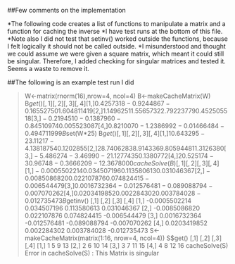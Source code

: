 

##Few comments on the implementation

*The following code creates a list of functions to manipulate a matrix and a function for caching the inverse
*I have test runs at the bottom of this file.  
*Note also I did not test that setinv() worked outside the functions, because I felt logically it should not be called outside.
*I misunderstood and thought we could assume we were given a square matrix, which meant it could still be singular.  Therefore, I added checking for singular matrices and tested it.  Seems a waste to remove it.

##The following is an example test run I did


> W<-matrix(rnorm(16),nrow=4, ncol=4)
> B<-makeCacheMatrix(W)
> B$get()
           [,1]       [,2]        [,3]         [,4]
[1,]  0.4257318 -0.9244867 -0.16552750  1.604811419
[2,]  1.1496251  1.5565732  2.79223779  0.452505518
[3,] -0.2194510 -0.1387960 -0.84510974  0.005523087
[4,]  0.8210070 -1.2386992 -0.01466484 -0.494711999
> B$set(W*25)
> B$get()
          [,1]      [,2]        [,3]        [,4]
[1,] 10.643295 -23.11217  -4.1381875  40.1202855
[2,] 28.740628  38.91433  69.8059448  11.3126380
[3,] -5.486274  -3.46990 -21.1277435   0.1380772
[4,] 20.525174 -30.96748  -0.3666209 -12.3678000
> cacheSolve(B)
              [,1]         [,2]         [,3]         [,4]
[1,] -0.0005502214  0.034507196  0.113580613  0.031046367
[2,] -0.0085086820  0.022107876  0.074824415 -0.006544479
[3,]  0.0016732364 -0.012576481 -0.089088794 -0.007070262
[4,]  0.0203419852  0.002284302  0.003784028 -0.012735473
> B$getinv()
              [,1]         [,2]         [,3]         [,4]
[1,] -0.0005502214  0.034507196  0.113580613  0.031046367
[2,] -0.0085086820  0.022107876  0.074824415 -0.006544479
[3,]  0.0016732364 -0.012576481 -0.089088794 -0.007070262
[4,]  0.0203419852  0.002284302  0.003784028 -0.012735473
> S<-makeCacheMatrix(matrix(1:16, nrow=4, ncol=4))
> S$get()
     [,1] [,2] [,3] [,4]
[1,]    1    5    9   13
[2,]    2    6   10   14
[3,]    3    7   11   15
[4,]    4    8   12   16
> cacheSolve(S)
Error in cacheSolve(S) : This Matrix is singular

